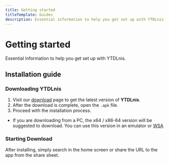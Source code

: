 ```yaml
---
title: Getting started
titleTemplate: Guides
description: Essential information to help you get set up with YTDLnis.
---
```


<script setup lang="ts">
import { data as release } from "@theme/data/release.data"
</script>

# Getting started

Essential information to help you get set up with YTDLnis.

## Installation guide

### Downloading YTDLnis

1. Visit our [download](/download) page to get the latest version of **YTDLnis**.
2. After the download is complete, open the `.apk` file.
3. Proceed with the installation process.

- If you are downloading from a PC, the x64 / x86-64 version will be suggested to download. You can use this version in an emulator or [WSA](https://learn.microsoft.com/en-us/windows/android/wsa/)

### Starting Download

After installing, simply search in the home screen or share the URL to the app from the share sheet.

